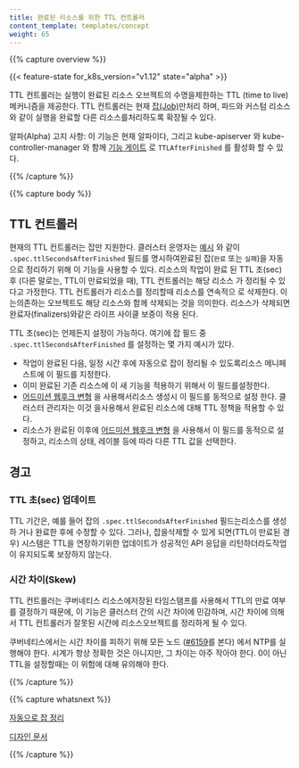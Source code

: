 ```yaml
---
title: 완료된 리소스를 위한 TTL 컨트롤러
content_template: templates/concept
weight: 65
---
```


{{% capture overview %}}

{{< feature-state for_k8s_version="v1.12" state="alpha" >}}

TTL 컨트롤러는 실행이 완료된 리소스 오브젝트의 수명을제한하는 TTL (time to live)
메커니즘을 제공한다. TTL 컨트롤러는 현재
[잡(Job)](/ko/docs/concepts/workloads/controllers/jobs-run-to-completion/)만처리
하며, 파드와 커스텀 리소스와 같이 실행을 완료할 다른 리소스를처리하도록 확장될
수 있다.

알파(Alpha) 고지 사항: 이 기능은 현재 알파이다, 그리고 kube-apiserver 와
kube-controller-manager 와 함께
[기능 게이트](/docs/reference/command-line-tools-reference/feature-gates/) 로
`TTLAfterFinished` 를 활성화 할 수 있다.

{{% /capture %}}

{{% capture body %}}

## TTL 컨트롤러

현재의 TTL 컨트롤러는 잡만 지원한다. 클러스터 운영자는
[예시](/ko/docs/concepts/workloads/controllers/jobs-run-to-completion/#완료된-잡을-자동으로-정리)
와 같이 `.spec.ttlSecondsAfterFinished` 필드를 명시하여완료된 잡(`완료` 또는
`실패`)을 자동으로 정리하기 위해 이 기능을 사용할 수 있다. 리소스의 작업이 완료
된 TTL 초(sec) 후 (다른 말로는, TTL이 만료되었을 때), TTL 컨트롤러는 해당 리소스
가 정리될 수 있다고 가정한다. TTL 컨트롤러가 리소스를 정리할때 리소스를 연속적으
로 삭제한다. 이는의존하는 오브젝트도 해당 리소스와 함께 삭제되는 것을 의미한다.
리소스가 삭제되면 완료자(finalizers)와같은 라이프 사이클 보증이 적용 된다.

TTL 초(sec)는 언제든지 설정이 가능하다. 여기에 잡 필드 중
`.spec.ttlSecondsAfterFinished` 를 설정하는 몇 가지 예시가 있다.

- 작업이 완료된 다음, 일정 시간 후에 자동으로 잡이 정리될 수 있도록리소스 메니페
  스트에 이 필드를 지정한다.
- 이미 완료된 기존 리소스에 이 새 기능을 적용하기 위해서 이 필드를설정한다.
- [어드미션 웹후크 변형](/docs/reference/access-authn-authz/extensible-admission-controllers/#admission-webhooks)
  을 사용해서리소스 생성시 이 필드를 동적으로 설정 한다. 클러스터 관리자는 이것
  을사용해서 완료된 리소스에 대해 TTL 정책을 적용할 수 있다.
- 리소스가 완료된 이후에
  [어드미션 웹후크 변형](/docs/reference/access-authn-authz/extensible-admission-controllers/#admission-webhooks)
  을 사용해서 이 필드를 동적으로 설정하고, 리소스의 상태, 레이블 등에 따라 다른
  TTL 값을 선택한다.

## 경고

### TTL 초(sec) 업데이트

TTL 기간은, 예를 들어 잡의 `.spec.ttlSecondsAfterFinished` 필드는리소스를 생성하
거나 완료한 후에 수정할 수 있다. 그러나, 잡을삭제할 수 있게 되면(TTL이 만료된 경
우) 시스템은 TTL을 연장하기위한 업데이트가 성공적인 API 응답을 리턴하더라도작업
이 유지되도록 보장하지 않는다.

### 시간 차이(Skew)

TTL 컨트롤러는 쿠버네티스 리소스에저장된 타임스탬프를 사용해서 TTL의 만료 여부를
결정하기 때문에, 이 기능은 클러스터 간의 시간 차이에 민감하며, 시간 차이에 의해
서 TTL 컨트롤러가 잘못된 시간에 리소스오브젝트를 정리하게 될 수 있다.

쿠버네티스에서는 시간 차이를 피하기 위해 모든 노드
([#6159](https://github.com/kubernetes/kubernetes/issues/6159#issuecomment-93844058)를
본다) 에서 NTP를 실행해야 한다. 시계가 항상 정확한 것은 아니지만, 그 차이는 아주
작아야 한다. 0이 아닌 TTL을 설정할때는 이 위험에 대해 유의해야 한다.

{{% /capture %}}

{{% capture whatsnext %}}

[자동으로 잡 정리](/ko/docs/concepts/workloads/controllers/jobs-run-to-completion/#완료된-잡을-자동으로-정리)

[디자인 문서](https://github.com/kubernetes/enhancements/blob/master/keps/sig-apps/0026-ttl-after-finish.md)

{{% /capture %}}
